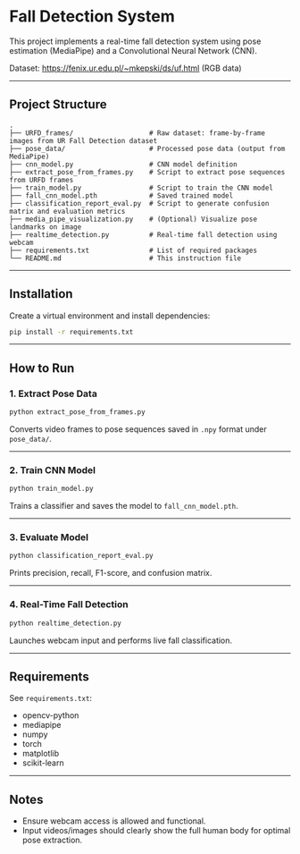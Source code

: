 # Fall Detection System

This project implements a real-time fall detection system using pose estimation (MediaPipe) and a Convolutional Neural Network (CNN).

Dataset: https://fenix.ur.edu.pl/~mkepski/ds/uf.html (RGB data)

---

##  Project Structure

```
.
├── URFD_frames/                   # Raw dataset: frame-by-frame images from UR Fall Detection dataset
├── pose_data/                     # Processed pose data (output from MediaPipe)
├── cnn_model.py                   # CNN model definition
├── extract_pose_from_frames.py    # Script to extract pose sequences from URFD frames
├── train_model.py                 # Script to train the CNN model
├── fall_cnn_model.pth             # Saved trained model
├── classification_report_eval.py  # Script to generate confusion matrix and evaluation metrics
├── media_pipe_visualization.py    # (Optional) Visualize pose landmarks on image
├── realtime_detection.py          # Real-time fall detection using webcam
├── requirements.txt               # List of required packages
└── README.md                      # This instruction file
```

---

## Installation

Create a virtual environment and install dependencies:

```bash
pip install -r requirements.txt
```

---

## How to Run

### 1. Extract Pose Data

```bash
python extract_pose_from_frames.py
```

Converts video frames to pose sequences saved in `.npy` format under `pose_data/`.

---

### 2. Train CNN Model

```bash
python train_model.py
```

Trains a classifier and saves the model to `fall_cnn_model.pth`.

---

### 3. Evaluate Model

```bash
python classification_report_eval.py
```

Prints precision, recall, F1-score, and confusion matrix.

---

### 4. Real-Time Fall Detection

```bash
python realtime_detection.py
```

Launches webcam input and performs live fall classification.

---

## Requirements

See `requirements.txt`:

- opencv-python
- mediapipe
- numpy
- torch
- matplotlib
- scikit-learn

---

## Notes

- Ensure webcam access is allowed and functional.
- Input videos/images should clearly show the full human body for optimal pose extraction.

